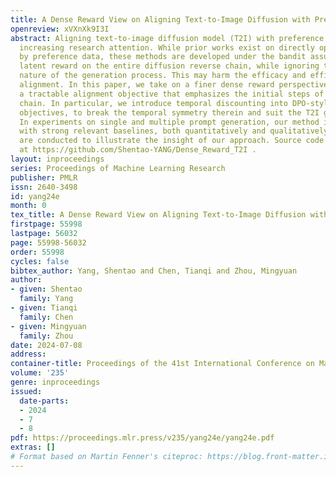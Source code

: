 ```yaml
---
title: A Dense Reward View on Aligning Text-to-Image Diffusion with Preference
openreview: xVXnXk9I3I
abstract: Aligning text-to-image diffusion model (T2I) with preference has been gaining
  increasing research attention. While prior works exist on directly optimizing T2I
  by preference data, these methods are developed under the bandit assumption of a
  latent reward on the entire diffusion reverse chain, while ignoring the sequential
  nature of the generation process. This may harm the efficacy and efficiency of preference
  alignment. In this paper, we take on a finer dense reward perspective and derive
  a tractable alignment objective that emphasizes the initial steps of the T2I reverse
  chain. In particular, we introduce temporal discounting into DPO-style explicit-reward-free
  objectives, to break the temporal symmetry therein and suit the T2I generation hierarchy.
  In experiments on single and multiple prompt generation, our method is competitive
  with strong relevant baselines, both quantitatively and qualitatively. Further investigations
  are conducted to illustrate the insight of our approach. Source code is available
  at https://github.com/Shentao-YANG/Dense_Reward_T2I .
layout: inproceedings
series: Proceedings of Machine Learning Research
publisher: PMLR
issn: 2640-3498
id: yang24e
month: 0
tex_title: A Dense Reward View on Aligning Text-to-Image Diffusion with Preference
firstpage: 55998
lastpage: 56032
page: 55998-56032
order: 55998
cycles: false
bibtex_author: Yang, Shentao and Chen, Tianqi and Zhou, Mingyuan
author:
- given: Shentao
  family: Yang
- given: Tianqi
  family: Chen
- given: Mingyuan
  family: Zhou
date: 2024-07-08
address:
container-title: Proceedings of the 41st International Conference on Machine Learning
volume: '235'
genre: inproceedings
issued:
  date-parts:
  - 2024
  - 7
  - 8
pdf: https://proceedings.mlr.press/v235/yang24e/yang24e.pdf
extras: []
# Format based on Martin Fenner's citeproc: https://blog.front-matter.io/posts/citeproc-yaml-for-bibliographies/
---
```

